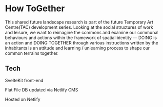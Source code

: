 # How ToGether

This shared future landscape research is part of the future Temporary Art Centre(TAC) development series. Looking at the social structures of work and leisure, we want to reimagine the commons and examine our communal behaviours and actions within the framework of spatial identity — DOING is an action and DOING TOGETHER through various instructions written by the inhabitants is an attitude and learning / unlearning process to shape our common terrains together.

## Tech

SvelteKit front-end

Flat File DB updated via Netlify CMS

Hosted on Netlify

